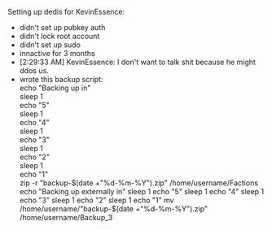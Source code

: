 Setting up dedis for KevinEssence:
 * didn't set up pubkey auth
 * didn't lock root account
 * didn't set up sudo
 * innactive for 3 months
 * [2:29:33 AM] KevinEssence: I don't want to talk shit because he might ddos us.
 * wrote this backup script:  
        echo "Backing up in"  
        sleep 1  
        echo "5"  
        sleep 1  
        echo "4"  
        sleep 1  
        echo "3"  
        sleep 1  
        echo "2"  
        sleep 1  
        echo "1"  
        zip -r "backup-$(date +"%d-%m-%Y").zip" /home/username/Factions  
        echo "Backing up externally in"  
        sleep 1  
        echo "5"  
        sleep 1  
        echo "4"  
        sleep 1  
        echo "3"  
        sleep 1  
        echo "2"  
        sleep 1  
        echo "1"  
        mv /home/username/"backup-$(date +"%d-%m-%Y").zip" /home/username/Backup_3
